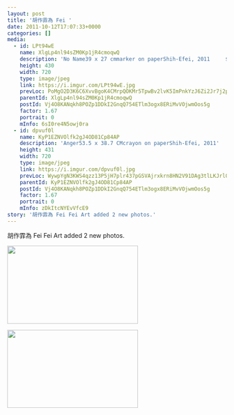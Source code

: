 ```yaml
---
layout: post
title: '胡作霏為 Fei ' 
date: 2011-10-12T17:07:33+0000 
categories: [] 
media:
  - id: LPt94wE
    name: XlgLp4nl94sZM0Kp1jR4cmoqwQ
    description: 'No Name39 x 27 cmmarker on paperShih-Efei, 2011     $US 150'   
    height: 430
    width: 720
    type: image/jpeg
    link: https://i.imgur.com/LPt94wE.jpg
    prevLoc: PoMgO2D3K6C6XvvBgoK4CMrpQOKMr5TpwBv2lvK5ImPnkYzJ6Zi2Jr7j2p28ulpOR069MqIMNRWJq5j9tDoWQooGBQilMnD6vYDwTkoXXl6jKziz9xxxrvERUGqKlpJVp4Sn6xMwE7jGt0BDp03PX4hmqqAGVBMPt70WKzzOjOckYOx1O3MZc3jPKXo2GpFpGnXgyOjkSE1QAOqOxJSJVDYr8GgKSL8mJOB1JkiYEBjv34XoUgp
    parentId: XlgLp4nl94sZM0Kp1jR4cmoqwQ
    postId: Vj4O8KANqkh8POZp1DDkI2GnqQ754ETlm3ogx8ERiMvVOjwmOos5g
    factor: 1.67
    portrait: 0
    mInfo: 6sI0re4N5owj0ra
  - id: dpvuf0l
    name: KyP1EZNVOlfk2gJ4OD81Cp84AP
    description: 'Anger53.5 x 38.7 CMcrayon on paperShih-Efei, 2011'   
    height: 431
    width: 720
    type: image/jpeg
    link: https://i.imgur.com/dpvuf0l.jpg
    prevLoc: WywpYgN3KWS4qzz13P5jH7plr437pGSVAjrxkrn8HN2V91DAg3tlLKJrl0l1tqXJ0Yj97DtRwGk47rqLU4jNnyq9BNuYwPzomwBxC0GYZV3V38CpX499487AiQJAoBzNlouoxrVoZXPoFEoyZrM7WPSE58RrxEOLTkmpgRAQMGHQNggolggECZOllJ5W9jhLm355g96vf5D89Lpz56hxVnJn9JxwIOwlQA0v8Gcnzmvp2qP
    parentId: KyP1EZNVOlfk2gJ4OD81Cp84AP
    postId: Vj4O8KANqkh8POZp1DDkI2GnqQ754ETlm3ogx8ERiMvVOjwmOos5g
    factor: 1.67
    portrait: 0
    mInfo: zDkItcNYEvVfcE9
story: '胡作霏為 Fei Fei Art added 2 new photos.'  
---
```


胡作霏為 Fei Fei Art added 2 new photos.


[//]: #media:  
<a href="https://i.imgur.com/LPt94wE.jpg"><img src="https://i.imgur.com/LPt94wE.jpg" height="179" width="300" /></a> 
  

<a href="https://i.imgur.com/dpvuf0l.jpg"><img src="https://i.imgur.com/dpvuf0l.jpg" height="179" width="300" /></a> 
 
